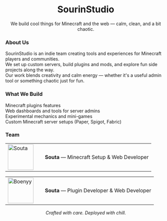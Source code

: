 <h1 align="center">SourinStudio</h1>
<p align="center">We build cool things for Minecraft and the web — calm, clean, and a bit chaotic.</p>

<h3>About Us</h3>
<p>
  SourinStudio is an indie team creating tools and experiences for Minecraft players and communities.<br>
  We set up custom servers, build plugins and mods, and explore fun side projects along the way.<br>
  Our work blends creativity and calm energy — whether it's a useful admin tool or something chaotic just for fun.
</p>

<h3>What We Build</h3>
<p>
  Minecraft plugins features<br>
  Web dashboards and tools for server admins<br>
  Experimental mechanics and mini-games<br>
  Custom Minecraft server setups (Paper, Spigot, Fabric)
</p>


<h3>Team</h3>
<table>
  <tr>
    <td width="100">
      <img src="https://github.com/souta78.png" width="80" alt="Souta">
    </td>
    <td>
      <strong>Souta</strong> — Minecraft Setup & Web Developer<br>
    </td>
  </tr>
</table>
<table>
  <tr>
    <td width="100">
      <img src="https://github.com/ranggaardhyy.png" width="80" alt="Boenyy">
    </td>
    <td>
      <strong>Souta</strong> — Plugin Developer & Web Developer<br>
    </td>
  </tr>
</table>

<p align="center">
  <em>Crafted with care. Deployed with chill.</em>
</p>

